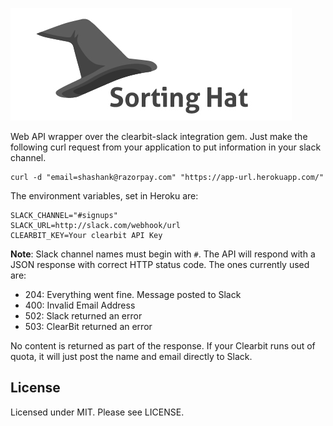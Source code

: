 ![Sorting Hat](public/logo.png)

Web API wrapper over the clearbit-slack integration gem. Just make the following curl
request from your application to put information in your slack channel.

    curl -d "email=shashank@razorpay.com" "https://app-url.herokuapp.com/"

The environment variables, set in Heroku are:

    SLACK_CHANNEL="#signups"
    SLACK_URL=http://slack.com/webhook/url
    CLEARBIT_KEY=Your clearbit API Key

**Note**: Slack channel names must begin with `#`.
The API will respond with a JSON response with correct HTTP status code. The ones currently used are:

- 204: Everything went fine. Message posted to Slack
- 400: Invalid Email Address
- 502: Slack returned an error
- 503: ClearBit returned an error

No content is returned as part of the response. If your Clearbit runs out of quota, it will just post the name and email directly to Slack.

## License
Licensed under MIT. Please see LICENSE.
